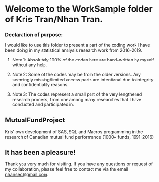 # Welcome to the WorkSample folder of Kris Tran/Nhan Tran. 
### Declaration of purpose:
I would like to use this folder to present a part of the coding work I have been doing in my statistical analysis research work from 2016-2019.

1. Note 1: Absolutely 100% of the codes here are hand-written by myself without any help.

2. Note 2: Some of the codes may be from the older versions. Any seemingly missing/limited access parts are intentional due to integrity and confidentiality reasons.

3. Note 3: The codes represent a small part of the very lengthened research process, from one among many researches that I have conducted and participated in.

## MutualFundProject
Kris' own development of SAS, SQL and Macros programming in the research of Canadian mutual fund performance (1000+ funds, 1991-2016)

## It has been a pleasure!
Thank you very much for visiting.
If you have any questions or request of my collaboration, please feel free to contact me via the email nhansec@gmail.com.
